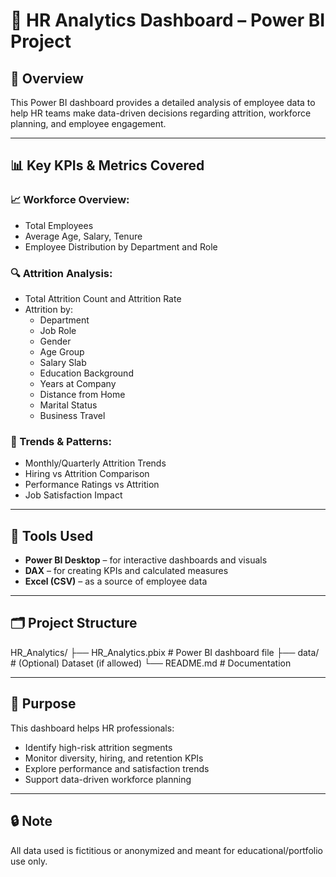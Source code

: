 # 🧠 HR Analytics Dashboard – Power BI Project

## 📌 Overview
This Power BI dashboard provides a detailed analysis of employee data to help HR teams make data-driven decisions regarding attrition, workforce planning, and employee engagement.

---

## 📊 Key KPIs & Metrics Covered

### 📈 Workforce Overview:
- Total Employees
- Average Age, Salary, Tenure
- Employee Distribution by Department and Role

### 🔍 Attrition Analysis:
- Total Attrition Count and Attrition Rate
- Attrition by:
  - Department
  - Job Role
  - Gender
  - Age Group
  - Salary Slab
  - Education Background
  - Years at Company
  - Distance from Home
  - Marital Status
  - Business Travel

### 📅 Trends & Patterns:
- Monthly/Quarterly Attrition Trends
- Hiring vs Attrition Comparison
- Performance Ratings vs Attrition
- Job Satisfaction Impact

---

## 🧩 Tools Used
- **Power BI Desktop** – for interactive dashboards and visuals
- **DAX** – for creating KPIs and calculated measures
- **Excel (CSV)** – as a source of employee data

---

## 🗂️ Project Structure

HR_Analytics/
├── HR_Analytics.pbix # Power BI dashboard file
├── data/ # (Optional) Dataset (if allowed)
└── README.md # Documentation


---

## 📌 Purpose
This dashboard helps HR professionals:
- Identify high-risk attrition segments
- Monitor diversity, hiring, and retention KPIs
- Explore performance and satisfaction trends
- Support data-driven workforce planning

---

## 🔒 Note
All data used is fictitious or anonymized and meant for educational/portfolio use only.

